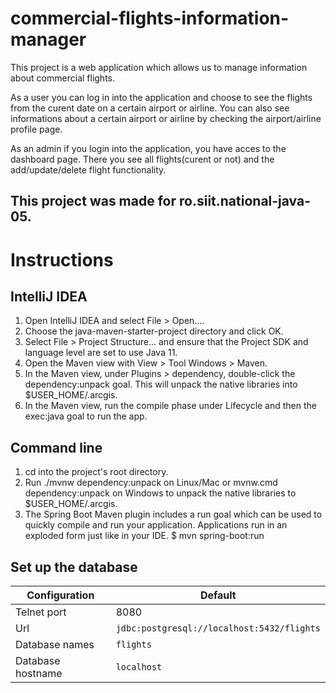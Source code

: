 # commercial-flights-information-manager

This project is a web application which allows us to manage information about commercial flights.

As a user you can log in into the application and choose to see the flights from the curent date on a certain airport or airline.
You can also see informations about a certain airport or airline by checking the airport/airline profile page.

As an admin if you login into the application, you have acces to the dashboard page. There you see all flights(curent or not) and the add/update/delete flight functionality.


## This project was made for ro.siit.national-java-05.

# Instructions

## IntelliJ IDEA

1. Open IntelliJ IDEA and select File > Open....
2. Choose the java-maven-starter-project directory and click OK.
3. Select File > Project Structure... and ensure that the Project SDK and language level are set to use Java 11.
4. Open the Maven view with View > Tool Windows > Maven.
5. In the Maven view, under Plugins > dependency, double-click the dependency:unpack goal. This will unpack the native libraries into $USER_HOME/.arcgis.
6. In the Maven view, run the compile phase under Lifecycle and then the exec:java goal to run the app.


## Command line

1. cd into the project's root directory.
2. Run ./mvnw dependency:unpack on Linux/Mac or mvnw.cmd dependency:unpack on Windows to unpack the native libraries to $USER_HOME/.arcgis.
3. The Spring Boot Maven plugin includes a run goal which can be used to quickly compile and run your application. Applications run in an exploded form just like in your IDE.
$ mvn spring-boot:run

## Set up the database

| Configuration             | Default                                   |
|---------------------------|-------------------------------------------|
| Telnet port               | 8080                                      |
| Url                       | `jdbc:postgresql://localhost:5432/flights`|
| Database names            | `flights`                                 |
| Database hostname         | `localhost`                               |



